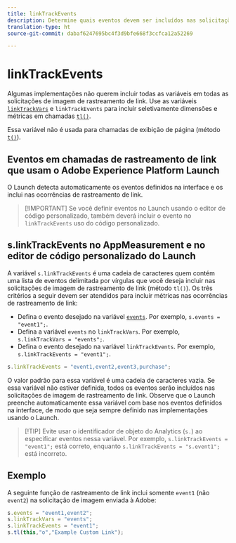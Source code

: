 ```yaml
---
title: linkTrackEvents
description: Determine quais eventos devem ser incluídos nas solicitações de imagem de rastreamento de link.
translation-type: ht
source-git-commit: dabaf6247695bc4f3d9bfe668f3ccfca12a52269

---
```



# linkTrackEvents

Algumas implementações não querem incluir todas as variáveis em todas as solicitações de imagem de rastreamento de link. Use as variáveis [`linkTrackVars`](linktrackvars.md) e `linkTrackEvents` para incluir seletivamente dimensões e métricas em chamadas [`tl()`](../functions/tl-method.md).

Essa variável não é usada para chamadas de exibição de página (método [`t()`](../functions/t-method.md)).

## Eventos em chamadas de rastreamento de link que usam o Adobe Experience Platform Launch

O Launch detecta automaticamente os eventos definidos na interface e os inclui nas ocorrências de rastreamento de link.

>[!IMPORTANT] Se você definir eventos no Launch usando o editor de código personalizado, também deverá incluir o evento no `linkTrackEvents` uso do código personalizado.

## s.linkTrackEvents no AppMeasurement e no editor de código personalizado do Launch

A variável `s.linkTrackEvents` é uma cadeia de caracteres quem contém uma lista de eventos delimitada por vírgulas que você deseja incluir nas solicitações de imagem de rastreamento de link (método `tl()`). Os três critérios a seguir devem ser atendidos para incluir métricas nas ocorrências de rastreamento de link:

* Defina o evento desejado na variável [`events`](../page-vars/events/events-overview.md). Por exemplo, `s.events = "event1";`.
* Defina a variável `events` no `linkTrackVars`. Por exemplo, `s.linkTrackVars = "events";`.
* Defina o evento desejado na variável `linkTrackEvents`. Por exemplo, `s.linkTrackEvents = "event1";`.

```js
s.linkTrackEvents = "event1,event2,event3,purchase";
```

O valor padrão para essa variável é uma cadeia de caracteres vazia. Se essa variável não estiver definida, todos os eventos serão incluídos nas solicitações de imagem de rastreamento de link. Observe que o Launch preenche automaticamente essa variável com base nos eventos definidos na interface, de modo que seja sempre definido nas implementações usando o Launch.

>[!TIP] Evite usar o identificador de objeto do Analytics (`s.`) ao especificar eventos nessa variável. Por exemplo, `s.linkTrackEvents = "event1";` está correto, enquanto `s.linkTrackEvents = "s.event1";` está incorreto.

## Exemplo

A seguinte função de rastreamento de link inclui somente `event1` (não `event2`) na solicitação de imagem enviada à Adobe:

```js
s.events = "event1,event2";
s.linkTrackVars = "events";
s.linkTrackEvents = "event1";
s.tl(this,"o","Example Custom Link");
```
